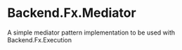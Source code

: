 # Backend.Fx.Mediator

A simple mediator pattern implementation to be used with Backend.Fx.Execution